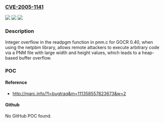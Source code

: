 ### [CVE-2005-1141](https://cve.mitre.org/cgi-bin/cvename.cgi?name=CVE-2005-1141)
![](https://img.shields.io/static/v1?label=Product&message=n%2Fa&color=blue)
![](https://img.shields.io/static/v1?label=Version&message=n%2Fa&color=blue)
![](https://img.shields.io/static/v1?label=Vulnerability&message=n%2Fa&color=brighgreen)

### Description

Integer overflow in the readpgm function in pnm.c for GOCR 0.40, when using the netpbm library, allows remote attackers to execute arbitrary code via a PNM file with large width and height values, which leads to a heap-based buffer overflow.

### POC

#### Reference
- http://marc.info/?l=bugtraq&m=111358557823673&w=2

#### Github
No GitHub POC found.

